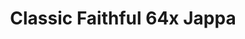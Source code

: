 ---
layout: post
title: Classic Faithful 64x Jappa
permalink: /classicfaithful/64x-jappa
header-img: https://database.faithfulpack.net/images/branding/social%20media/banners/github/cf64_banner.png

long_text: "<strong>The 64x part in the Classic Faithful lineup, aiming to bring back the original painted look of Vattic's Faithful pack.</strong> <br><br>Initially part of the “Emulated Vattic Textures” project, or “EM” for short, this pack was designed to upscale textures to 64x resolution using the stylistic direction of Vattic's original Faithful, to match its look and feel but in a higher resolution. While using textures made for HiTeeN's Faithful 64x (one of the first F64 projects which got discontinued years ago due to a number of factors) early on in its development, it was also inspired by a number of other long discontinued Faithful 64x projects such as Affinite's Faithful and Jea Traditional. Another actively developed Faithful 64x, created more recently, was also based on a very different set of principles, and as a result had a very different look and feel compared to Vattic's original Faithful. This left some people wondering about what happened to the classic, “painted” look. <br><br>Now, this “painted” look is back, in 64x and with the new Minecraft textures.<br><br>[NOTE: Only the latest version for Minecraft Java is supported currently, and the pack is not entirely completed so there will be missing textures]"

downloads:
  - 1.19 Java:
      GitHub: https://github.com/ClassicFaithful/64x-Jappa/archive/refs/heads/1.19.zip
      CurseForge: https://www.curseforge.com/minecraft/texture-packs/classic-faithful-64x/download/3852010

---